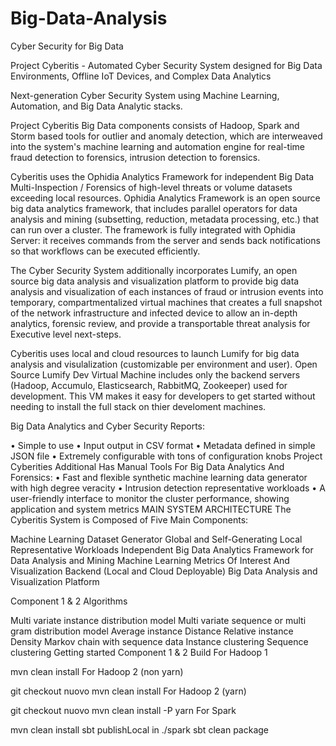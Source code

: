 # Big-Data-Analysis
Cyber Security for Big Data

Project Cyberitis - Automated Cyber Security System designed for Big Data Environments, Offline IoT Devices, and Complex Data Analytics

Next-generation Cyber Security System using Machine Learning, Automation, and Big Data Analytic stacks.

Project Cyberitis Big Data components consists of Hadoop, Spark and Storm based tools for outlier and anomaly detection, which are interweaved into the system's machine learning and automation engine for real-time fraud detection to forensics, intrusion detection to forensics.

Cyberitis uses the Ophidia Analytics Framework for independent Big Data Multi-Inspection / Forensics of high-level threats or volume datasets exceeding local resources. Ophidia Analytics Framework is an open source big data analytics framework, that includes parallel operators for data analysis and mining (subsetting, reduction, metadata processing, etc.) that can run over a cluster. The framework is fully integrated with Ophidia Server: it receives commands from the server and sends back notifications so that workflows can be executed efficiently.

The Cyber Security System additionally incorporates Lumify, an open source big data analysis and visualization platform to provide big data analysis and visualization of each instances of fraud or intrusion events into temporary, compartmentalized virtual machines that creates a full snapshot of the network infrastructure and infected device to allow an in-depth analytics, forensic review, and provide a transportable threat analysis for Executive level next-steps.

Cyberitis uses local and cloud resources to launch Lumify for big data analysis and visulalization (customizable per environment and user). Open Source Lumify Dev Virtual Machine includes only the backend servers (Hadoop, Accumulo, Elasticsearch, RabbitMQ, Zookeeper) used for development. This VM makes it easy for developers to get started without needing to install the full stack on thier develoment machines.

Big Data Analytics and Cyber Security Reports:


•	Simple to use
•	Input output in CSV format
•	Metadata defined in simple JSON file
•	Extremely configurable with tons of configuration knobs
Project Cyberities Additional Has Manual Tools For Big Data Analytics And Forensics:
•	Fast and flexible synthetic machine learning data generator with high degree veracity
•	Intrusion detection representative workloads
•	A user-friendly interface to monitor the cluster performance, showing application and 	system metrics
MAIN SYSTEM ARCHITECTURE
The Cyberitis System is Composed of Five Main Components:

Machine Learning Dataset Generator
Global and Self-Generating Local Representative Workloads
Independent Big Data Analytics Framework for Data Analysis and Mining
Machine Learning Metrics Of Interest And Visualization
Backend (Local and Cloud Deployable) Big Data Analysis and Visualization Platform

Component 1 & 2 Algorithms

Multi variate instance distribution model
Multi variate sequence or multi gram distribution model
Average instance Distance
Relative instance Density
Markov chain with sequence data
Instance clustering
Sequence clustering
Getting started
Component 1 & 2 Build
For Hadoop 1

mvn clean install
For Hadoop 2 (non yarn)

git checkout nuovo
mvn clean install
For Hadoop 2 (yarn)

git checkout nuovo
mvn clean install -P yarn
For Spark

mvn clean install
sbt publishLocal
in ./spark sbt clean package
